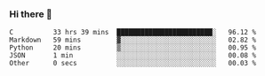 ### Hi there 👋

<!--START_SECTION:waka-->

```text
C          33 hrs 39 mins  ████████████████████████░   96.12 %
Markdown   59 mins         ▓░░░░░░░░░░░░░░░░░░░░░░░░   02.82 %
Python     20 mins         ▒░░░░░░░░░░░░░░░░░░░░░░░░   00.95 %
JSON       1 min           ░░░░░░░░░░░░░░░░░░░░░░░░░   00.08 %
Other      0 secs          ░░░░░░░░░░░░░░░░░░░░░░░░░   00.03 %
```

<!--END_SECTION:waka-->
<!--
**Boombag0607/Boombag0607** is a ✨ _special_ ✨ repository because its `README.md` (this file) appears on your GitHub profile.

Here are some ideas to get you started:

- 🔭 I’m currently working on ...
- 🌱 I’m currently learning ...
- 👯 I’m looking to collaborate on ...
- 🤔 I’m looking for help with ...
- 💬 Ask me about ...
- 📫 How to reach me: ...
- 😄 Pronouns: ...
- ⚡ Fun fact: ...
-->

